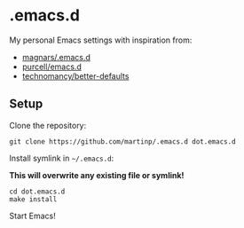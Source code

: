 # .emacs.d

My personal Emacs settings with inspiration from:

* [magnars/.emacs.d](https://github.com/magnars/.emacs.d)
* [purcell/emacs.d](https://github.com/purcell/emacs.d)
* [technomancy/better-defaults](https://github.com/technomancy/better-defaults)

## Setup

Clone the repository:

`git clone https://github.com/martinp/.emacs.d dot.emacs.d`

Install symlink in `~/.emacs.d`:

**This will overwrite any existing file or symlink!**

```
cd dot.emacs.d
make install
```

Start Emacs!
